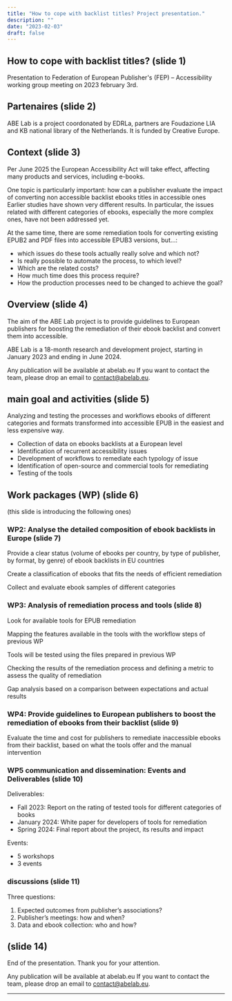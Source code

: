 ```yaml
---
title: "How to cope with backlist titles? Project presentation."
description: ""
date: "2023-02-03"
draft: false
---
```


## How to cope with backlist titles?  (slide 1)

Presentation to Federation of European Publisher's (FEP) – Accessibility working group meeting on 2023 february 3rd.

## Partenaires (slide 2)

ABE Lab is a project coordonated by EDRLa, partners are Foudazione LIA and KB national library of the Netherlands. It is funded by Creative Europe.

## Context (slide 3)

Per June 2025 the European Accessibility Act will take effect, affecting many products and services,  including e-books.
 
One topic is particularly important: how can a publisher evaluate the impact of converting non accessible backlist ebooks titles in accessible ones
Earlier studies have shown very different results. In particular, the issues related with different categories of ebooks, especially the more complex ones, have not been addressed yet.

At the same time, there are some remediation tools for converting existing EPUB2 and PDF files into accessible EPUB3 versions, but…:
* which issues do these tools actually really solve and which not? 
* Is really possible to automate the process, to which level? 
* Which are the related costs? 
* How much time does this process require?
* How the production processes need to be changed to achieve the goal?

## Overview (slide 4)

The aim of the ABE Lab project is to provide guidelines to European publishers 
for boosting the remediation of their ebook backlist and convert them into accessible.

ABE Lab is a 18-month research and development project, 
starting in January 2023 and ending in June 2024. 


Any publication will be available at abelab.eu 
If you want to contact the team, please drop an email to contact@abelab.eu.

## main goal and activities (slide 5)

Analyzing and testing the processes and workflows 
ebooks of different categories and formats 
transformed into accessible EPUB in the easiest and less expensive way.  

* Collection of data on ebooks backlists at a European level 
* Identification of recurrent accessibility issues 
* Development of workflows to remediate each typology of issue 
* Identification of open-source and commercial tools for remediating 
* Testing of the tools

## Work packages (WP) (slide 6)

(this slide is introducing the following ones)


### WP2: Analyse the detailed composition of ebook backlists in Europe  (slide 7)


Provide a clear status (volume of ebooks per country, by type of publisher, by format, by genre) of ebook backlists in EU countries

Create a classification of ebooks that fits the needs of efficient remediation

Collect and evaluate ebook samples of different categories


### WP3: Analysis of remediation process and tools (slide 8)

Look for available tools for EPUB remediation

Mapping the features available in the tools with the workflow steps of previous WP

Tools will be tested using the files prepared in previous WP

Checking the results of the remediation process and defining a metric to assess the quality of remediation 

Gap analysis based on a comparison between expectations and actual results


### WP4: Provide guidelines to European publishers to boost the remediation of ebooks from their backlist (slide 9)

Evaluate the time and cost for publishers to remediate inaccessible ebooks from their backlist, based on what the tools offer and the manual intervention


### WP5 communication and dissemination: Events and Deliverables (slide 10)

Deliverables:

* Fall 2023: Report on the rating of tested tools for different categories of books
* January 2024: White paper for developers of tools for remediation
* Spring 2024: Final report about the project, its results and impact

Events:
* 5 workshops 
* 3 events

### discussions (slide 11)

Three questions:
1. Expected outcomes from publisher’s associations?
2. Publisher’s meetings: how and when?
3. Data and ebook collection: who and how?


## (slide 14)
End of the presentation. Thank you for your attention.

Any publication will be available at abelab.eu 
If you want to contact the team, please drop an email to contact@abelab.eu.

<hr/>